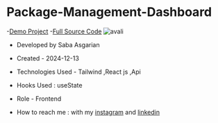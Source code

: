 # Package-Management-Dashboard
-[Demo Project](https://package-management-dashboard.vercel.app/)
-[Full Source Code](https://github.com/sabaasgariandev/Package-Management-Dashboard)
![avali](https://github.com/user-attachments/assets/5c275e7e-1e5c-49bd-af91-98a5b2a62248)
- Developed by Saba Asgarian

- Created - 2024-12-13

- Technologies Used - Tailwind ,React js ,Api 

- Hooks Used : useState
- Role - Frontend

- How to reach me : with my [instagram](https://www.instagram.com/saba_asgarian_web?igsh=M2Z2dTU3cHFmeW1o&utm_source=qr) and [linkedin](https://www.linkedin.com/in/saba-asgarian-69161088?utm_source=share&utm_campaign=share_via&utm_content=profile&utm_medium=ios_app)
